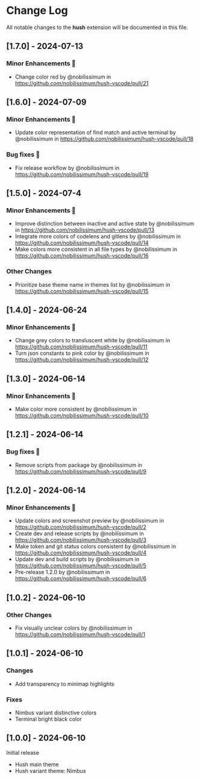 # Change Log

All notable changes to the **hush** extension will be documented in this file.

## [1.7.0] - 2024-07-13

### Minor Enhancements 💄

- Change color red by @nobilissimum in https://github.com/nobilissimum/hush-vscode/pull/21

## [1.6.0] - 2024-07-09

### Minor Enhancements 💄

- Update color representation of find match and active terminal by @nobilissimum in https://github.com/nobilissimum/hush-vscode/pull/18

### Bug fixes 🔨

- Fix release workflow by @nobilissimum in https://github.com/nobilissimum/hush-vscode/pull/19

## [1.5.0] - 2024-07-4

### Minor Enhancements 💄

- Improve distinction between inactive and active state by @nobilissimum in https://github.com/nobilissimum/hush-vscode/pull/13
- Integrate more colors of codelens and gitlens by @nobilissimum in https://github.com/nobilissimum/hush-vscode/pull/14
- Make colors more consistent in all file types by @nobilissimum in https://github.com/nobilissimum/hush-vscode/pull/16

### Other Changes

- Prioritize base theme name in themes list by @nobilissimum in https://github.com/nobilissimum/hush-vscode/pull/15

## [1.4.0] - 2024-06-24

### Minor Enhancements 💄

- Change grey colors to transluscent white by @nobilissimum in https://github.com/nobilissimum/hush-vscode/pull/11
- Turn json constants to pink color by @nobilissimum in https://github.com/nobilissimum/hush-vscode/pull/12

## [1.3.0] - 2024-06-14

### Minor Enhancements 💄

- Make color more consistent by @nobilissimum in https://github.com/nobilissimum/hush-vscode/pull/10

## [1.2.1] - 2024-06-14

### Bug fixes 🔨

- Remove scripts from package by @nobilissimum in https://github.com/nobilissimum/hush-vscode/pull/9

## [1.2.0] - 2024-06-14

### Minor Enhancements 💄

- Update colors and screenshot preview by @nobilissimum in https://github.com/nobilissimum/hush-vscode/pull/2
- Create dev and release scripts by @nobilissimum in https://github.com/nobilissimum/hush-vscode/pull/3
- Make token and git status colors consistent by @nobilissimum in https://github.com/nobilissimum/hush-vscode/pull/4
- Update dev and build scripts by @nobilissimum in https://github.com/nobilissimum/hush-vscode/pull/5
- Pre-release 1.2.0 by @nobilissimum in https://github.com/nobilissimum/hush-vscode/pull/6

## [1.0.2] - 2024-06-10

### Other Changes

- Fix visually unclear colors by @nobilissimum in https://github.com/nobilissimum/hush-vscode/pull/1

## [1.0.1] - 2024-06-10

### Changes

- Add transparency to minimap highlights

### Fixes

- Nimbus variant distinctive colors
- Terminal bright black color

## [1.0.0] - 2024-06-10

Initial release

- Hush main theme
- Hush variant theme: Nimbus
